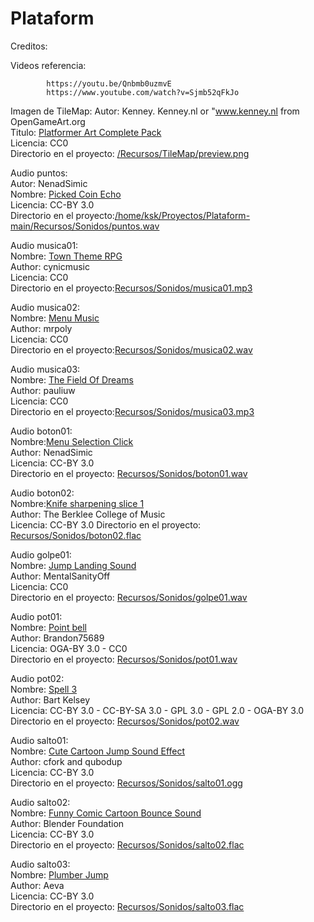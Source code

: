  
# Plataform


Creditos:

Videos referencia:

            https://youtu.be/Qnbmb0uzmvE
            https://www.youtube.com/watch?v=Sjmb52qFkJo

Imagen de TileMap:
            Autor: Kenney. Kenney.nl or "www.kenney.nl from OpenGameArt.org  
            Titulo: [Platformer Art Complete Pack](https://opengameart.org/content/platformer-art-complete-pack-often-updated)  
            Licencia: CC0  
            Directorio en el proyecto: [/Recursos/TileMap/preview.png](https://github.com/juanantoniogit/Plataform/blob/main/Recursos/TileMap/preview.png)

Audio puntos:  
	Autor: NenadSimic  
        Nombre: [Picked Coin Echo](https://opengameart.org/content/picked-coin-echo)  
        Licencia: CC-BY 3.0  
        Directorio en el proyecto:[/home/ksk/Proyectos/Plataform-main/Recursos/Sonidos/puntos.wav  ](https://github.com/juanantoniogit/Plataform/blob/main/Recursos/Sonidos/puntos.wav)

Audio musica01:  
	Nombre: [Town Theme RPG](https://opengameart.org/content/town-theme-rpg)  
	Author: cynicmusic  
        Licencia: CC0  
	Directorio en el proyecto:[Recursos/Sonidos/musica01.mp3  ](https://github.com/juanantoniogit/Plataform/blob/main/Recursos/Sonidos/musica01.mp3)

Audio musica02:   
	Nombre: [Menu Music](https://opengameart.org/content/menu-music)  
	Author: mrpoly  
        Licencia: CC0  
	Directorio en el proyecto:[Recursos/Sonidos/musica02.wav  ](https://github.com/juanantoniogit/Plataform/blob/main/Recursos/Sonidos/musica03.mp3)

Audio musica03:  
	Nombre: [The Field Of Dreams](https://opengameart.org/content/the-field-of-dreams)  
	Author: pauliuw  
        Licencia: CC0  
	Directorio en el proyecto:[Recursos/Sonidos/musica03.mp3  ](https://github.com/juanantoniogit/Plataform/blob/main/Recursos/Sonidos/musica03.mp3)

Audio boton01:  
	Nombre:[Menu Selection Click](https://opengameart.org/content/menu-selection-click)  
	Author: NenadSimic  
        Licencia: CC-BY 3.0  
	Directorio en el proyecto: [Recursos/Sonidos/boton01.wav  ](https://github.com/juanantoniogit/Plataform/blob/main/Recursos/Sonidos/boton01.wav)

Audio boton02:  
	Nombre:[Knife sharpening slice 1](https://opengameart.org/content/menu-selection-click)  
	Author: The Berklee College of Music  
        Licencia: CC-BY 3.0 
	Directorio en el proyecto: [Recursos/Sonidos/boton02.flac  ](https://github.com/juanantoniogit/Plataform/blob/main/Recursos/Sonidos/boton02.flac)


Audio golpe01:  
	Nombre: [Jump Landing Sound](https://opengameart.org/content/jump-landing-sound)  
	Author: MentalSanityOff  
        Licencia: CC0  
	Directorio en el proyecto: [Recursos/Sonidos/golpe01.wav  ](https://github.com/juanantoniogit/Plataform/blob/main/Recursos/Sonidos/golpe01.wav)

Audio pot01:  
	Nombre: [Point bell](https://opengameart.org/content/point-bell)  
	Author: Brandon75689  
        Licencia: OGA-BY 3.0 - CC0  
	Directorio en el proyecto: [Recursos/Sonidos/pot01.wav  ](https://github.com/juanantoniogit/Plataform/blob/main/Recursos/Sonidos/pot01.wav)

Audio pot02:  
	Nombre: [Spell 3](https://opengameart.org/content/spell-3)  
	Author: Bart Kelsey  
        Licencia: CC-BY 3.0 - CC-BY-SA 3.0 - GPL 3.0 - GPL 2.0 - OGA-BY 3.0  
	Directorio en el proyecto: [Recursos/Sonidos/pot02.wav  ](https://github.com/juanantoniogit/Plataform/blob/main/Recursos/Sonidos/pot02.wav)

Audio salto01:  
	Nombre: [Cute Cartoon Jump Sound Effect](https://opengameart.org/content/cute-cartoon-jump-sound-effect)  
	Author: cfork and qubodup  
        Licencia: CC-BY 3.0  
	Directorio en el proyecto: [Recursos/Sonidos/salto01.ogg  ](https://github.com/juanantoniogit/Plataform/blob/main/Recursos/Sonidos/salto01.ogg)

Audio salto02:  
	Nombre: [Funny Comic Cartoon Bounce Sound](https://opengameart.org/content/funny-comic-cartoon-bounce-sound)  
	Author: Blender Foundation  
        Licencia: CC-BY 3.0  
	Directorio en el proyecto: [Recursos/Sonidos/salto02.flac  ](https://github.com/juanantoniogit/Plataform/blob/main/Recursos/Sonidos/salto02.flac)


Audio salto03:  
	Nombre: [Plumber Jump](https://opengameart.org/content/plumber-jump)  
	Author: Aeva  
        Licencia: CC-BY 3.0  
	Directorio en el proyecto: [Recursos/Sonidos/salto03.flac  ](https://github.com/juanantoniogit/Plataform/blob/main/Recursos/Sonidos/salto03.flac)




